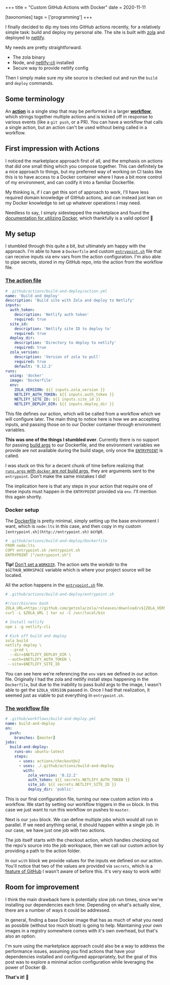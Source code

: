 +++
title = "Custom GitHub Actions with Docker"
date = 2020-11-11

[taxonomies]
tags = ['programming']
+++

I finally decided to dip my toes into GitHub actions recently, for a relatively simple task: build and deploy my personal site. The site is built with [zola](https://getzola.org) and deployed to [netlify](https://netlify.com).

My needs are pretty straightforward.

- The zola binary
- Node, and [netlify-cli](https://www.npmjs.com/package/netlify-cli) installed
- Secure way to provide netlify config

Then I simply make sure my site source is checked out and run the `build` and `deploy` commands.

## Some terminology

An [**action**](https://docs.github.com/en/free-pro-team@latest/actions/creating-actions/about-actions) is a single step that may be performed in a larger [**workflow**](https://docs.github.com/en/free-pro-team@latest/actions/reference/workflow-syntax-for-github-actions), which strings together multiple actions and is kicked off in response to various events (like a `git push`, or a PR). You can have a workflow that calls a single action, but an action can't be used without being called in a workflow.

## First impression with Actions

I noticed the marketplace approach first of all, and the emphasis on actions that did one small thing which you compose together. This can definitely be a nice approach to things, but my preferred way of working on CI tasks like this is to have access to a Docker container where I have a bit more control of my environment, and can codify it into a familiar Dockerfile.

My thinking is, if I can get this sort of approach to work, I'll have less required domain knowledge of GitHub actions, and can instead just lean on my Docker knowledge to set up whatever operations I may need.

Needless to say, I simply sidestepped the marketplace and found the [documentation for utilizing Docker](https://docs.github.com/en/free-pro-team@latest/actions/creating-actions/creating-a-docker-container-action), which thankfully is a valid option! 🎉

## My setup

I stumbled through this quite a bit, but ultimately am happy with the approach. I'm able to have a `Dockerfile` and custom [`entrypoint.sh`](https://docs.docker.com/engine/reference/builder/#entrypoint) file that can receive inputs via env vars from the action configuration. I'm also able to pipe secrets, stored in my GitHub repo, into the action from the workflow file.

### [The action file](https://github.com/sethetter/sethetter.com/blob/1e916825348e2ee2f401b5204811c18e394432e3/.github/actions/build-and-deploy/action.yml)

```yaml
# .github/actions/build-and-deploy/action.yml
name: 'Build and deploy'
description: 'Build site with Zola and deploy to Netlify'
inputs:
  auth_token:
    description: 'Netlify auth token'
    required: true
  site_id:
    description: 'Netlify site ID to deploy to'
    required: true
  deploy_dir:
    description: 'Directory to deploy to netlify'
    required: true
  zola_version:
    description: 'Version of zola to pull'
    required: true
    default: '0.12.2'
runs:
  using: 'docker'
  image: 'Dockerfile'
  env:
    ZOLA_VERSION: ${{ inputs.zola_version }}
    NETLIFY_AUTH_TOKEN: ${{ inputs.auth_token }}
    NETLIFY_SITE_ID: ${{ inputs.site_id }}
    NETLIFY_DEPLOY_DIR: ${{ inputs.deploy_dir }}
```

This file defines our action, which will be called from a workflow which we will configure later. The main thing to notice here is how we are accepting inputs, and passing those on to our Docker container through environment variables.

**This was one of the things I stumbled over**. Currently there is no support for passing [build args](https://docs.docker.com/engine/reference/commandline/build/#set-build-time-variables---build-arg) to our Dockerfile, and the environment variables we provide are not available during the build stage, only once the [`ENTRYPOINT`](https://docs.docker.com/engine/reference/builder/#entrypoint) is called.

I was stuck on this for a decent chunk of time before realizing that [`runs.args` with `docker` are *not* build args](https://docs.github.com/en/free-pro-team@latest/actions/creating-actions/metadata-syntax-for-github-actions#runsargs), they are arguments sent to the `entrypoint`. Don't make the same mistakes I did!

The implication here is that any steps in your action that require one of these inputs must happen in the `ENTRYPOINT` provided via `env`. I'll mention this again shortly.

### Docker setup

The [Dockerfile](https://github.com/sethetter/sethetter.com/blob/4fdf1675084628f6ddd3aaa31aaa05a1a118b1d6/.github/actions/build-and-deploy/Dockerfile) is pretty minimal, simply setting up the base environment I want, which is `node:lts` in this case, and then copy in my custom `[entrypoint.sh](http://entrypoint.sh)` script.

```yaml
# .github/actions/build-and-deploy/Dockerfile
FROM node:lts
COPY entrypoint.sh /entrypoint.sh
ENTRYPOINT ["/entrypoint.sh"]
```

**Tip!** [Don't set a `WORKDIR`](https://docs.github.com/en/free-pro-team@latest/actions/creating-actions/dockerfile-support-for-github-actions#workdir). The action sets the workdir to the `$GITHUB_WORKSPACE` variable which is where your project source will be located.

All the action happens in the [`entrypoint.sh`](https://github.com/sethetter/sethetter.com/blob/1e916825348e2ee2f401b5204811c18e394432e3/.github/actions/build-and-deploy/entrypoint.sh) file.

```yaml
# .github/actions/build-and-deploy/entrypoint.sh

#!/usr/bin/env bash
ZOLA_URL=https://github.com/getzola/zola/releases/download/v${ZOLA_VERSION}/zola-v${ZOLA_VERSION}-x86_64-unknown-linux-gnu.tar.gz
curl -L $ZOLA_URL | tar xz -C /usr/local/bin

# Install netlify
npm i -g netlify-cli

# Kick off build and deploy
zola build
netlify deploy \
  --prod \
  --dir=$NETLIFY_DEPLOY_DIR \
 --auth=$NETLIFY_AUTH_TOKEN \
 --site=$NETLIFY_SITE_ID
```

You can see here we're referencing the `env` vars we defined in our action file. Originally I had the zola and netlify install steps happening in the `Dockerfile`, but due to the inability to pass build args to the image, I wasn't able to get the `$ZOLA_VERSION` passed in. Once I had that realization, it seemed just as viable to put everything in `entrypoint.sh`.

### [The workflow file](https://github.com/sethetter/sethetter.com/blob/4fdf1675084628f6ddd3aaa31aaa05a1a118b1d6/.github/workflows/build-and-deploy.yml)

```yaml
# .github/workflows/build-and-deploy.yml
name: build-and-deploy
on:
  push:
    branches: [master]
jobs:
  build-and-deploy:
    runs-on: ubuntu-latest
    steps:
      - uses: actions/checkout@v2
      - uses: ./.github/actions/build-and-deploy
        with:
          zola_version: '0.12.2'
          auth_token: ${{ secrets.NETLIFY_AUTH_TOKEN }}
          site_id: ${{ secrets.NETLIFY_SITE_ID }}
          deploy_dir: 'public'
```

This is our final configuration file, turning our new custom action into a workflow. We start by setting our workflow triggers in the `on` block. In this case we just want to run this workflow on pushes to `master`.

Next is our `jobs` block. We can define multiple jobs which would all run in parallel. If we need anything serial, it should happen within a single job. In our case, we have just one job with two actions.

The job itself starts with the checkout action, which handles checking out the repo's source into the job workspace, then we call our custom action by providing a path to the action folder.

In our `with` block we provide values for the inputs we defined on our action. You'll notice that two of the values are provided via `secrets`, which is a [feature of GitHub](https://docs.github.com/en/free-pro-team@latest/actions/reference/encrypted-secrets) I wasn't aware of before this. It's very easy to work with!

## Room for improvement

I think the main drawback here is potentially slow job run times, since we're installing our dependencies each time. Depending on what's actually slow, there are a number of ways it could be addressed.

In general, finding a base Docker image that has as much of what you need as possible (without too much bloat) is going to help. Maintaining your own images in a registry somewhere comes with it's own overhead, but that's also an option.

I'm sure using the marketplace approach could also be a way to address the performance issues, assuming you find actions that have your dependencies installed and configured appropriately, but the goal of this post was to explore a minimal action configuration while leveraging the power of Docker 😄.

**That's it!** 👋